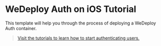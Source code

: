 # WeDeploy Auth on iOS Tutorial

This template will help you through the process of deploying a WeDeploy Auth container.

> [Visit the tutorials to learn how to start authenticating users.](https://wedeploy.com/tutorials/auth-ios/)